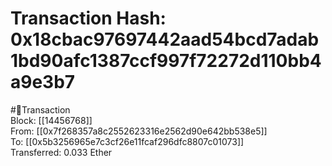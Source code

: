 
Transaction Hash: 0x18cbac97697442aad54bcd7adab1bd90afc1387ccf997f72272d110bb4a9e3b7
====================================================================================
  
#💸Transaction  
Block: [[14456768]]  
From: [[0x7f268357a8c2552623316e2562d90e642bb538e5]]  
To: [[0x5b3256965e7c3cf26e11fcaf296dfc8807c01073]]  
Transferred: 0.033 Ether